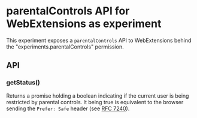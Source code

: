 # parentalControls API for WebExtensions as experiment
This experiment exposes a `parentalControls` API to WebExtensions behind the
"experiments.parentalControls" permission.

## API
### getStatus()
Returns a promise holding a boolean indicating if the current user is being
restricted by parental controls. It being true is equivalent to the browser
sending the `Prefer: Safe` header (see [RFC 7240](https://tools.ietf..org/html/rfc8240)).
